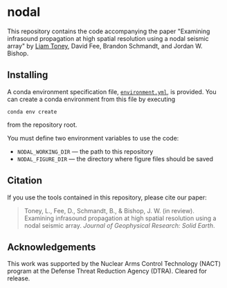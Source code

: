 # nodal

This repository contains the code accompanying the paper "Examining infrasound
propagation at high spatial resolution using a nodal seismic array" by
[Liam Toney](mailto:ldtoney@alaska.edu), David Fee, Brandon Schmandt, and Jordan W.
Bishop.

## Installing

A conda environment specification file, [`environment.yml`](environment.yml), is
provided. You can create a conda environment from this file by executing
```shell
conda env create
```
from the repository root.

You must define two environment variables to use the code:
- `NODAL_WORKING_DIR` — the path to this repository
- `NODAL_FIGURE_DIR` — the directory where figure files should be saved

## Citation

If you use the tools contained in this repository, please cite our paper:

> Toney, L., Fee, D., Schmandt, B., & Bishop, J. W. (in review). Examining infrasound
> propagation at high spatial resolution using a nodal seismic array. *Journal of
> Geophysical Research: Solid Earth*.

## Acknowledgements

This work was supported by the Nuclear Arms Control Technology (NACT) program at the
Defense Threat Reduction Agency (DTRA). Cleared for release.
